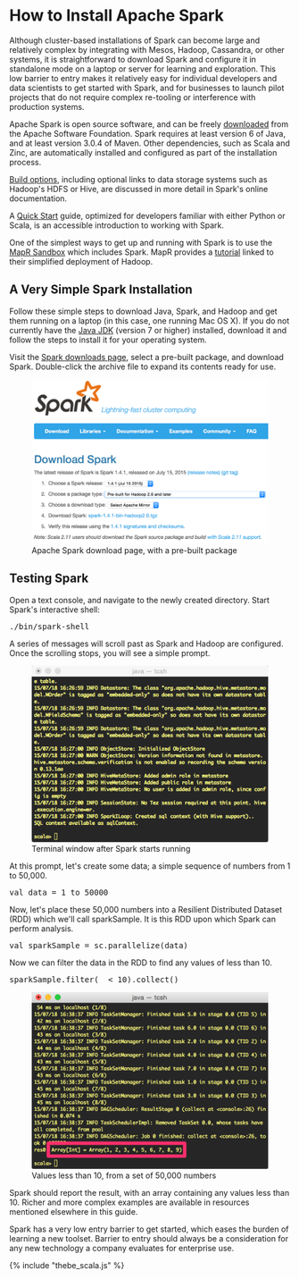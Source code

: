 # How to Install Apache Spark
Although cluster-based installations of Spark can become large and relatively complex by integrating with Mesos, Hadoop, Cassandra, or other systems, it is straightforward to download Spark and configure it in standalone mode on a laptop or server for learning and exploration. This low barrier to entry makes it relatively easy for individual developers and data scientists to get started with Spark, and for businesses to launch pilot projects that do not require complex re-tooling or interference with production systems.

Apache Spark is open source software, and can be freely [downloaded](https://spark.apache.org/downloads.html) from the Apache Software Foundation. Spark requires at least version 6 of Java, and at least version 3.0.4 of Maven. Other dependencies, such as Scala and Zinc, are automatically installed and configured as part of the installation process.

[Build options](http://spark.apache.org/docs/latest/building-spark.html), including optional links to data storage systems such as Hadoop's HDFS or Hive, are discussed in more detail in Spark's online documentation.

A [Quick Start](https://spark.apache.org/docs/1.4.1/quick-start.html) guide, optimized for developers familiar with either Python or Scala, is an accessible introduction to working with Spark.

One of the simplest ways to get up and running with Spark is to use the [MapR Sandbox](https://www.mapr.com/products/mapr-sandbox-hadoop) which includes Spark. MapR provides a [tutorial](https://www.mapr.com/products/mapr-sandbox-hadoop/tutorials/spark-tutorial) linked to their simplified deployment of Hadoop.

## A Very Simple Spark Installation
Follow these simple steps to download Java, Spark, and Hadoop and get them running on a laptop (in this case, one running Mac OS X). If you do not currently have the [Java JDK](http://www.oracle.com/technetwork/java/javase/downloads/index.html) (version 7 or higher) installed, download it and follow the steps to install it for your operating system.

Visit the [Spark downloads page](https://spark.apache.org/downloads.html), select a pre-built package, and download Spark. Double-click the archive file to expand its contents ready for use.
<figure><img alt="Download Spark" src="images/download-spark.png" /><figcaption>Apache Spark download page, with a pre-built package</figcaption></figure>

## Testing Spark
Open a text console, and navigate to the newly created directory. Start Spark's interactive shell:
<pre data-code-language="bash" data-not-executable="true" data-type="programlisting">
./bin/spark-shell
</pre>

A series of messages will scroll past as Spark and Hadoop are configured. Once the scrolling stops, you will see a simple prompt.
<figure><img alt="Console Messages" src="images/console-messages.png" /><figcaption>Terminal window after Spark starts running</figcaption></figure>

At this prompt, let's create some data; a simple sequence of numbers from 1 to 50,000.
<pre data-code-language="scala" data-not-executable="true" data-type="programlisting">
val data = 1 to 50000
</pre>

Now, let's place these 50,000 numbers into a Resilient Distributed Dataset (RDD) which we'll call sparkSample. It is this RDD upon which Spark can perform analysis.
<pre data-code-language="scala" data-not-executable="true" data-type="programlisting">
val sparkSample = sc.parallelize(data)
</pre>

Now we can filter the data in the RDD to find any values of less than 10.
<pre data-code-language="scala" data-not-executable="true" data-type="programlisting">
sparkSample.filter(_ < 10).collect()
</pre>

<figure><img alt="Console Results" src="images/console-result.png" /><figcaption>Values less than 10, from a set of 50,000 numbers</figcaption></figure>

Spark should report the result, with an array containing any values less than 10. Richer and more complex examples are available in resources mentioned elsewhere in this guide.

Spark has a very low entry barrier to get started, which eases the burden of learning a new toolset. Barrier to entry should always be a consideration for any new technology a company evaluates for enterprise use.

{% include "thebe_scala.js" %}

